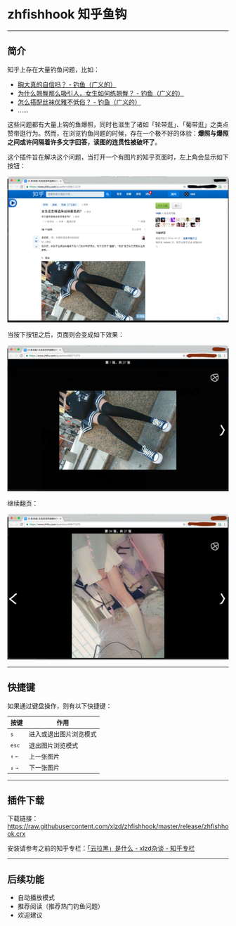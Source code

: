 # zhfishhook 知乎鱼钩

---


## 简介

知乎上存在大量钓鱼问题，比如：

 - <a href="" target="_blank">胸大真的自信吗？ - 钓鱼（广义的）</a>
 - <a href="" target="_blank">为什么翘臀那么吸引人，女生如何练翘臀？ - 钓鱼（广义的）</a>
 - <a href="" target="_blank">怎么搭配丝袜优雅不低俗？ - 钓鱼（广义的）</a>
 - ……

这些问题都有大量上钩的鱼爆照，同时也滋生了诸如「轮带逛」、「葡带逛」之类点赞带逛行为。然而，在浏览钓鱼问题的时候，存在一个极不好的体验：**爆照与爆照之间或许间隔着许多文字回答，读图的连贯性被破坏了**。

这个插件旨在解决这个问题，当打开一个有图片的知乎页面时，左上角会显示如下按钮：

![p1.png](screenshots/p1.png)

当按下按钮之后，页面则会变成如下效果：

![p2.png](screenshots/p2.png)

继续翻页：

![p3.png](screenshots/p3.png)


---

## 快捷键

如果通过键盘操作，则有以下快捷键：

| 按键 | 作用 | 
|---|---| 
| `s` | 进入或退出图片浏览模式 |
| `esc` | 退出图片浏览模式 |
| `↑`  `←`  | 上一张图片 |
| `↓`  `→`  | 下一张图片 |

---

## 插件下载

下载链接：<a href="https://raw.githubusercontent.com/xlzd/zhfishhook/master/release/zhfishhook.crx" target="_blank">https://raw.githubusercontent.com/xlzd/zhfishhook/master/release/zhfishhook.crx</a>

安装请参考之前的知乎专栏：<a href="https://zhuanlan.zhihu.com/p/22107246?refer=xlz-d" target="_blank">「云拉黑」是什么 - xlzd杂谈 - 知乎专栏</a>


---

## 后续功能

 - 自动播放模式
 - 推荐阅读（推荐热门钓鱼问题）
 - 欢迎建议